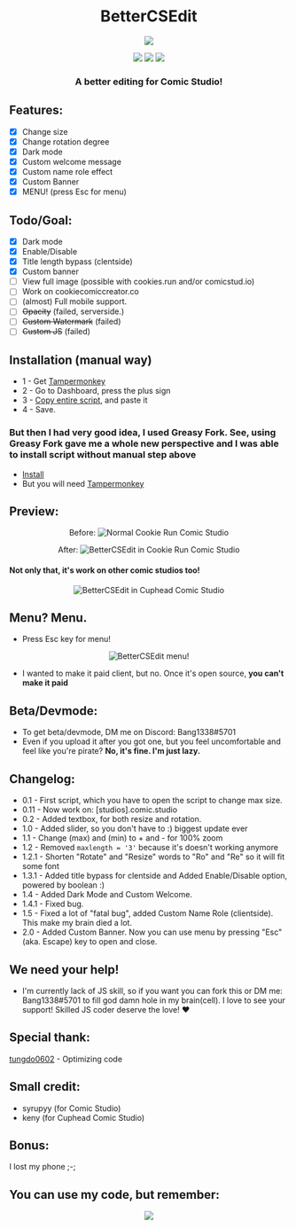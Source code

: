 <h1 align="center">
BetterCSEdit
</h1>

<p align="center"> 
  <kbd>
<img src="https://media.discordapp.net/attachments/945841557226020888/1047813173379600415/bettercsedit_2.0.png">
  </kbd>
</p>

<p align="center">
  <img src="https://img.shields.io/badge/language-js-yellow">
  <img src="https://img.shields.io/github/languages/top/Bang1338/BetterCSEdit">
  <img src="https://img.shields.io/badge/version-2.0-yellow">
</p>

<h3 align="center">
A better editing for Comic Studio!
</h3>

## Features:
- [X] Change size
- [X] Change rotation degree
- [X] Dark mode
- [X] Custom welcome message
- [X] Custom name role effect
- [X] Custom Banner
- [X] MENU! (press Esc for menu)

## Todo/Goal:
- [X] Dark mode
- [X] Enable/Disable
- [X] Title length bypass (clentside)
- [X] Custom banner
- [ ] View full image (possible with cookies.run and/or comicstud.io)
- [ ] Work on cookiecomiccreator.co
- [ ] (almost) Full mobile support.
- [ ] ~~Opacity~~ (failed, serverside.)
- [ ] ~~Custom Watermark~~ (failed)
- [ ] ~~Custom JS~~ (failed)

## Installation (manual way)
* 1 - Get [Tampermonkey](https://www.tampermonkey.net)
* 2 - Go to Dashboard, press the plus sign
* 3 - [Copy entire script](https://raw.githubusercontent.com/Bang1338/BetterCSEdit/main/BetterCSEdit.js), and paste it
* 4 - Save.

### But then I had very good idea, I used Greasy Fork. See, using Greasy Fork gave me a whole new perspective and I was able to install script without manual step above
* [Install](https://greasyfork.org/vi/scripts/451702-bettercsedit)
* But you will need [Tampermonkey](https://www.tampermonkey.net)

## Preview:
<p align="center">
Before:
    <img class="center" src="https://cdn.discordapp.com/attachments/779629784509579288/1005480655590805614/no_bcse.png" alt="Normal Cookie Run Comic Studio"/>
</p>

<p align="center">
After:
    <img class="center" src="https://cdn.discordapp.com/attachments/779629784509579288/1005480072507043881/bcse_in_ccs.png" alt="BetterCSEdit in Cookie Run Comic Studio"/>
</p>

#### Not only that, it's work on other comic studios too!
<p align="center">
    <img class="center" src= "https://cdn.discordapp.com/attachments/779629784509579288/1005727964383678464/bcse_other_comic.png" alt="BetterCSEdit in Cuphead Comic Studio"/>
</p>

## Menu? Menu.
- Press Esc key for menu!
<p align="center">
    <img class="center" src= "https://media.discordapp.net/attachments/954077931360124939/1047814345519804477/image.png" alt="BetterCSEdit menu!"/>
</p>

- I wanted to make it paid client, but no. Once it's open source, **you can't make it paid**


## Beta/Devmode:
* To get beta/devmode, DM me on Discord: Bang1338#5701
* Even if you upload it after you got one, but you feel uncomfortable and feel like you're pirate? **No, it's fine. I'm just lazy.**

## Changelog:
* 0.1   - First script, which you have to open the script to change max size.
* 0.11  - Now work on: [studios].comic.studio
* 0.2   - Added textbox, for both resize and rotation.
* 1.0   - Added slider, so you don't have to :) biggest update ever
* 1.1   - Change (max) and (min) to + and - for 100% zoom
* 1.2   - Removed ```maxlength = '3'``` because it's doesn't working anymore
* 1.2.1 - Shorten "Rotate" and "Resize" words to "Ro" and "Re" so it will fit some font
* 1.3.1 - Added title bypass for clentside and Added Enable/Disable option, powered by boolean :)
* 1.4   - Added Dark Mode and Custom Welcome.
* 1.4.1 - Fixed bug.
* 1.5   - Fixed a lot of "fatal bug", added Custom Name Role (clientside). This make my brain died a lot.
* 2.0   - Added Custom Banner. Now you can use menu by pressing "Esc" (aka. Escape) key to open and close.

## We need your help!
* I'm currently lack of JS skill, so if you want you can fork this or DM me: Bang1338#5701 to fill god damn hole in my brain(cell). I love to see your support! Skilled JS coder deserve the love! :heart:

## Special thank:
[tungdo0602](https://github.com/tungdo0602) - Optimizing code

## Small credit:
- syrupyy (for Comic Studio)
- keny (for Cuphead Comic Studio)

## Bonus:
I lost my phone ;-;


## You can use my code, but remember:
<p align="center">
    <img src="https://media.discordapp.net/attachments/954077931360124939/1018386384345649172/i_did.png">
</p>
